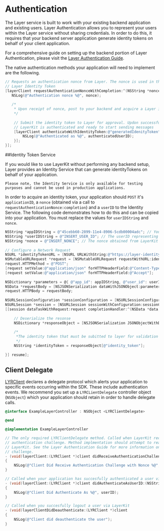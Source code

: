 # Authentication

The Layer service is built to work with your existing backend application and existing users. Layer Authentication allows you to represent your users within the Layer service without sharing credentials. In order to do this, it requires that your backend server application generate identity tokens on behalf of your client application. 

For a comprehensive guide on setting up the backend portion of Layer Authentication, please visit the [Layer Authentication Guide](/docs/resources#authentication-guide). 

The native authentication methods your application will need to implement are the following.

```objectivec
// Requests an authentication nonce from Layer. The nonce is used in the generation of a 
// Layer Identity Token 
[layerClient requestAuthenticationNonceWithCompletion:^(NSString *nonce, NSError *error) {
   NSLog(@"Authentication nonce %@", nonce);
   
   /*
    * Upon receipt of nonce, post to your backend and acquire a Layer identityToken
    */
   
	// Submit the identity token to Layer for approval. Updon successful completion,
	// LayerKit is authenticated and ready to start sending messages
	[layerClient authenticateWithIdentityToken:@"generatedIdenityToken" completion:^(NSString *authenticatedUserID, NSError *error) {
	    NSLog(@"Authenticated as %@", authenticatedUserID);
	}];
}];
```

##Identity Token Service 

If you would like to use LayerKit without performing any backend setup, Layer provides an Identity Service that can generate identityTokens on behalf of your application. 

```emphasis
Please note, the Identity Service is only available for testing purposes and cannot be used in production applications.
```

In order to acquire an identity token, your application should `POST` it's `applicationID`, a `nonce` (obtained via a call to `requestAuthenticationNonce:completion`) and a `userID` to the Identity Service. The following code demonstrates how to do this and can be copied into your application. You must replace the values for `userIDString` and `nonce`.

```objectivec
NSString *appIDString = @"45cebb60-2899-11e4-8906-5cdb00004adc"; // Your Layer application ID
NSString *userIDString = @"INSERT_USER_ID"; // The userID representing the user attempting to authenticate
NSString *nonce = @"INSERT_NONCE"; // The nonce obtained from LayerKit
    
// Configure a Network Request
NSURL *identityTokenURL = [NSURL URLWithString:@"https://layer-identity-provider.herokuapp.com/identity_tokens"];
NSMutableURLRequest *request = [NSMutableURLRequest requestWithURL:identityTokenURL];
request.HTTPMethod = @"POST";
[request setValue:@"application/json" forHTTPHeaderField:@"Content-Type"];
[request setValue:@"application/json" forHTTPHeaderField:@"Accept"];
    
NSDictionary *parameters = @{ @"app_id": appIDString, @"user_id": userIDString, @"nonce": nonce };
NSData *requestBody = [NSJSONSerialization dataWithJSONObject:parameters options:0 error:nil];
request.HTTPBody = requestBody;
    
NSURLSessionConfiguration *sessionConfiguration = [NSURLSessionConfiguration ephemeralSessionConfiguration];
NSURLSession *session = [NSURLSession sessionWithConfiguration:sessionConfiguration];
[[session dataTaskWithRequest:request completionHandler:^(NSData *data, NSURLResponse *response, NSError *error) {
        
    // Deserialize the resonse
    NSDictionary *responseObject = [NSJSONSerialization JSONObjectWithData:data options:0 error:nil];
        
    /*
     *The identity token that must be subitted to layer for validation
     */
    NSString *identityToken = responseObject[@"identity_token"];  
        
}] resume];
```

## Client Delegate 

[LYRClient](/docs/api/ios#lyrclient)  declares a delegate protocol which alerts your application to specific events occurring within the SDK. These include authentication events. We recommend you set up a `LYRCLientDelegate` controller object (`NSObject`) which your application should retain in order to handle delegate calls.    

```objectivec
@interface ExampleLayerController : NSObject <LYRClientDelegate>

@end

@implementation ExampleLayerController

// The only required LYRClientDelegate method. Called when LayerKit receives an 
// authentication challenge. Method implmentation should attempt to reauthenticate
// LayerKit. See the Layer Authentication Guide for more information on an authentication
// challenge.
- (void)layerClient:(LYRClient *)client didReceiveAuthenticationChallengeWithNonce:(NSString *)nonce
{
	NSLog(@"Client Did Receive Authentication Challenge with Nonce %@", nonce);
}

// Called when your application has succesfully authenticated a user via LayerKit
- (void)layerClient:(LYRClient *)client didAuthenticateAsUserID:(NSString *)userID
{
    NSLog(@"Client Did Authenticate As %@", userID);
}

// Called when you succesfully logout a user via LayerKit
- (void)layerClientDidDeauthenticate:(LYRClient *)client
{
	NSLog(@"Client did deauthenticate the user");
} 
```


